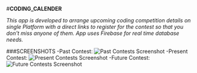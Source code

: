 #**CODING_CALENDER**

*This app is developed to arrange upcoming coding competition details on single Platform with a direct links to register for the contest so that you don't miss anyone of them.*
*App uses Firebase for real time database needs.*

###SCREENSHOTS
-Past Contest:
![Past Contests Screenshot](https://drive.google.com/file/d/1wYkOCQqhB6gFnR6tqbphQqFPNrqbJvor/view?usp=sharing)
-Present Contest:
![Present Contests Screenshot](https://drive.google.com/file/d/1waecUqDsUOJZeUZE0JuU-ZcmPR6Hh4ll/view?usp=sharing)
-Future Contest:
![Future Contests Screenshot](https://drive.google.com/file/d/1waecUqDsUOJZeUZE0JuU-ZcmPR6Hh4ll/view?usp=sharing)
